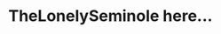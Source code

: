 # TheLonelySeminole here...

<!---
TheLonelySeminole/TheLonelySeminole is a ✨ special ✨ repository because its `README.md` (this file) appears on your GitHub profile.
You can click the Preview link to take a look at your changes.
--->
